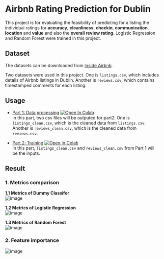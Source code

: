 # Airbnb Rating Prediction for Dublin


This project is for evaluating the feasibility of predicting for a listing the individual ratings for **accuracy**, **cleanliness**, **checkin**, **communication**, **location** and **value** and also
the **overall review rating**. Logistic Regression and Random Forest were trained in this project.


## Dataset
The datasets can be downloaded from [Inside Airbnb](http://insideairbnb.com/get-the-data/).  

Two datasets were used in this project. One is `listings.csv`, which includes details of Airbnb listings in Dublin. Another is `reviews.csv`, which contains timestamped comments for each listing.



## Usage

* [Part 1: Data processing]() [![Open In Colab](https://colab.research.google.com/assets/colab-badge.svg)]()  
In this part, two csv files will be outputed for part2. One is `listings_clean.csv`, which is the cleaned data from `listings.csv`. Another is `reviews_clean.csv`, which is the cleaned data from `reviews.csv`.

* [Part 2: Training]() [![Open In Colab](https://colab.research.google.com/assets/colab-badge.svg)]()   
In this part, `listings_clean.csv` and `reviews_clean.csv` from Part 1 will be the inputs.

## Result
### 1. Metrics comparison
**1.1 Metrics of Dummy Classifer**  
![image](https://user-images.githubusercontent.com/98553439/232233247-82e1f830-f2c5-4bc4-a19c-34183e46214b.png)

**1.2 Metrics of Logistic Regression**  
![image](https://user-images.githubusercontent.com/98553439/232233263-63ee1ed8-c440-4ce4-9bdb-2ab5805517e0.png)

**1.3 Metrics of Random Forest**  
![image](https://user-images.githubusercontent.com/98553439/232233277-aa74bbc1-8ce0-49cf-84fb-fb69e011591d.png)

### 2. Feature importance  
![image](https://user-images.githubusercontent.com/98553439/232233410-27c2f9ee-a998-45e7-b8c6-812c7bac3dbd.png)



